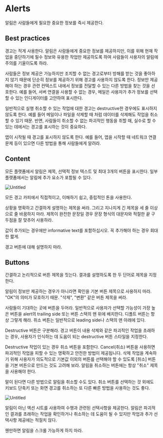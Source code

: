 # Alerts

알림은 사람들에게 필요한 중요한 정보를 즉시 제공한다.

## Best practices

경고는 적게 사용한다. 알림은 사람들에게 중요한 정보를 제공하지만, 이를 위해 현재 작업을 중단하기에 필수 정보와 유용한 작업만 제공하도록 하여 사람들이 사용자의 알림에 주의를 기울이도록 하라.

사람들은 정보 제공은 가능하지만 조치할 수 없는 경고로부터 방해를 받는 것을 좋아하지 않기 때문에 단순히 정보를 제공하기 위해 경고를 사용하지 않도록 한다. 정보만 제공해야 하는 경우 관련 컨텍스트 내에서 정보를 전달할 수 있는 다른 방법을 찾는 것을 선호한다. 예를 들어, 서버 연결을 사용할 수 없는 경우, 메일은 사용자가 추가 정보를 선택할 수 있는 인디게이터를 고안하여 표시한다.

일반적으로 실행 취소할 수 있는 작업에 대한 경고는 destructive한 경우에도 표시하지 않도록 한다. 예를 들어 메일이나 파일을 삭제할 때 처럼 데이터를 삭제해도 작업을 취소할 수 있기 때문. 반면, 사람들이 취소할 수 없는 파괴적인 행동을 취할 때, 실수로 할 수 있는 데에서는 경고를 표시하는 것이 중요하다.

앱이 시작될 때 경고를 표시하지 않도록 한다. 예를 들어, 앱을 시작할 때 네트워크 연결 문제 등이 있으면 다른 방법을 통해 사람들에게 알려라.

## Content

모든 플랫폼에서 알림은 제목, 선택적 정보 텍스트 및 최대 3개의 버튼을 표시한다. 일부 플랫폼에서는 알림에 추가 요소가 포함될 수 있다.

![Untitled](https://s3-us-west-2.amazonaws.com/secure.notion-static.com/556f3fe0-19de-46f5-839b-7f4c96ef2ac2/Untitled.jpeg)

모든 경고 카피에서 직접적이고, 이해하기 쉽고, 중립적인 톤을 사용한다.

상황을 명확하고 간결하게 설명하는 제목을 써라. 그리고 지나치게 긴 제목을 세 줄 이상으로 줄 바꿈하지 마라. 제목이 완전한 문장일 경우 문장 형식의 대문자와 적절한 끝 구두점을 잘 맞추어 사용하라. 

값이 추가되는 경우에만 informative text를 포함하십시오. 꼭 추가해야 하는 경우 회대한 짧게.

경고 버튼에 대해 설명하지 마라.

## Buttons

간결하고 논리적으로 버튼 제목을 짓는다. 결과를 설명하도록 한 두 단어로 제목을 지정한다.

알림이 정보만 제공하는 경우가 아니라면 확인을 기본 버튼 제목으로 사용하지 마라. "OK"의 의미가 모호하기 때문. "삭제", "변환" 같은 버튼 제목을 써라.

사람들이 기대하는 곳에 버튼을 두어라. 일반적으로 사용자가 선택할 가능성이 가장 높은 버튼을 alert의 trailing side 또는 버튼 스택의 맨 위에 배치한다. 디폴트 버튼는 항상 그렇게 해라. 취소 버튼는 일반적으로 leading side나 스택의 맨 아래에 있다.

Destructive 버튼은 구분해라. 경고 버튼이 내용 삭제와 같은 파괴적인 작업을 초래하는 경우, 사용자가 인식하는 데 도움이 되는 destructive 버튼 스타일을 지정한다.

Destructive 작업이 있는 경우 취소 버튼을 포함한다. Cancel(취소) 버튼을 사용하면 파괴적인 작업을 피할 수 있는 명확하고 안전한 방법이 제공됩니다. 삭제 작업을 계속하기 위해 사용자가 의도적으로 기본값 이외의 버튼를 선택해야 할 수 있도록 [취소] 버튼을 기본 버튼으로 만드는 것도 고려해 보라. 알림을 취소하는 버튼에는 항상 "취소" 제목을 사용해야 한다.

말이 된다면 다른 방법으로 알림을 취소할 수도 있다. 취소 버튼를 선택하는 것 외에도 키보드 단축키 또는 화면 경고를 취소하는 또 다른 빠른 방법을 사용하는 것도 좋다.

![Untitled](https://s3-us-west-2.amazonaws.com/secure.notion-static.com/b2c00484-136e-41a1-93fc-1d644ffae9dc/Untitled.jpeg)

알림이 아닌 액션 시트를 사용하여 수행과 관련된 선택사항을 제공한다. 알림은 파괴적인 결과를 초래하는 작업을 확인하거나 취소하는 데 도움이 될 수 있지만 작업과 추가 선택사항 제공에는 적절치 않다.

웬만하면 알림을 스크롤 가능하게 하지 마라.

